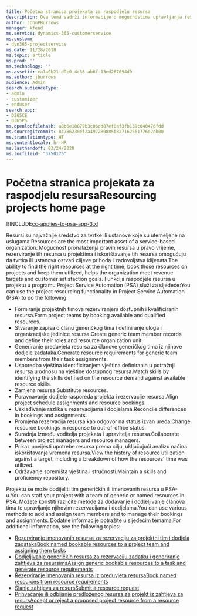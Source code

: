 ```yaml
---
title: Početna stranica projekata za raspodjelu resursa
description: Ova tema sadrži informacije o mogućnostima upravljanja resursima u aplikaciji Project Service Automation (PSA) za Dynamics 365.
author: JohnPBurrows
manager: kfend
ms.service: dynamics-365-customerservice
ms.custom:
- dyn365-projectservice
ms.date: 11/28/2018
ms.topic: article
ms.prod: ''
ms.technology: ''
ms.assetid: ea1a0b21-d9c0-4c36-ab6f-13ed267694d9
ms.author: jburrows
audience: Admin
search.audienceType:
- admin
- customizer
- enduser
search.app:
- D365CE
- D365PS
ms.openlocfilehash: a8b6e18879b3c06cd87ef0af3fb139c040476fdd
ms.sourcegitcommit: 8c786230ef2a497280885b827162561776e2eb00
ms.translationtype: HT
ms.contentlocale: hr-HR
ms.lasthandoff: 03/24/2020
ms.locfileid: "3750175"
---
```

# <a name="resourcing-projects-home-page"></a><span data-ttu-id="fb191-103">Početna stranica projekata za raspodjelu resursa</span><span class="sxs-lookup"><span data-stu-id="fb191-103">Resourcing projects home page</span></span>

[!INCLUDE[cc-applies-to-psa-app-3.x](../includes/cc-applies-to-psa-app-3x.md)]

<span data-ttu-id="fb191-104">Resursi su najvažnije sredstvo za tvrtke ili ustanove koje su utemeljene na uslugama.</span><span class="sxs-lookup"><span data-stu-id="fb191-104">Resources are the most important asset of a service-based organization.</span></span> <span data-ttu-id="fb191-105">Mogućnost pronalaženja pravih resursa u pravo vrijeme, rezerviranje tih resursa u projektima i iskorištavanje tih resursa omogućuju da tvrtka ili ustanova ostvari ciljeve prihoda i zadovoljstva klijenata.</span><span class="sxs-lookup"><span data-stu-id="fb191-105">The ability to find the right resources at the right time, book those resources on projects and keep them utilized, helps the organization meet revenue targets and customer satisfaction goals.</span></span> <span data-ttu-id="fb191-106">Funkcija raspodjele resursa u projektu u programu Project Service Automation (PSA) služi za sljedeće:</span><span class="sxs-lookup"><span data-stu-id="fb191-106">You can use the project resourcing functionality in Project Service Automation (PSA) to do the following:</span></span>

- <span data-ttu-id="fb191-107">Formiranje projektnih timova rezerviranjem dostupnih i kvalificiranih resursa.</span><span class="sxs-lookup"><span data-stu-id="fb191-107">Form project teams by booking available and qualified resources.</span></span>
- <span data-ttu-id="fb191-108">Stvaranje zapisa o članu generičkog tima i definiranje uloga i organizacijske jedinice resursa.</span><span class="sxs-lookup"><span data-stu-id="fb191-108">Create generic team member records and define their roles and resource organization unit.</span></span>
- <span data-ttu-id="fb191-109">Generiranje preduvjeta resursa za članove generičkog tima iz njihove dodjele zadataka.</span><span class="sxs-lookup"><span data-stu-id="fb191-109">Generate resource requirements for generic team members from their task assignments.</span></span>
- <span data-ttu-id="fb191-110">Usporedba vještina identificiranjem vještina definiranih u potražnji resursa u odnosu na vještine dostupnog resursa.</span><span class="sxs-lookup"><span data-stu-id="fb191-110">Match skills by identifying the skills defined on the resource demand against available resource skills.</span></span>
- <span data-ttu-id="fb191-111">Zamjena resursa.</span><span class="sxs-lookup"><span data-stu-id="fb191-111">Substitute resources.</span></span>
- <span data-ttu-id="fb191-112">Poravnavanje dodjele rasporeda projekta i rezervacije resursa.</span><span class="sxs-lookup"><span data-stu-id="fb191-112">Align project schedule assignments and resource bookings.</span></span>
- <span data-ttu-id="fb191-113">Usklađivanje razlika u rezervacijama i dodjelama.</span><span class="sxs-lookup"><span data-stu-id="fb191-113">Reconcile differences in bookings and assignments.</span></span>
- <span data-ttu-id="fb191-114">Promjena rezervacija resursa kao odgovor na status izvan ureda.</span><span class="sxs-lookup"><span data-stu-id="fb191-114">Change resource bookings in response to out-of-office status.</span></span>
- <span data-ttu-id="fb191-115">Suradnja između voditelja projekata i upravitelja resursa.</span><span class="sxs-lookup"><span data-stu-id="fb191-115">Collaborate between project managers and resource managers.</span></span>
- <span data-ttu-id="fb191-116">Prikaz povijesti upotrebe resursa prema cilju, uključujući analizu načina iskorištavanja vremena resursa.</span><span class="sxs-lookup"><span data-stu-id="fb191-116">View the history of resource utilization against a target, including a breakdown of how the resources' time was utilized.</span></span>
- <span data-ttu-id="fb191-117">Održavanje spremišta vještina i stručnosti.</span><span class="sxs-lookup"><span data-stu-id="fb191-117">Maintain a skills and proficiency repository.</span></span>


<span data-ttu-id="fb191-118">Projektu se može dodijeliti tim generičkih ili imenovanih resursa u PSA-u.</span><span class="sxs-lookup"><span data-stu-id="fb191-118">You can staff your project with a team of generic or named resources in PSA.</span></span> <span data-ttu-id="fb191-119">Možete koristiti različite metode za dodavanje i dodjeljivanje članova tima te upravljanje njihovim rezervacijama i dodjelama.</span><span class="sxs-lookup"><span data-stu-id="fb191-119">You can use various methods to add and assign team members and to manage their bookings and assignments.</span></span> <span data-ttu-id="fb191-120">Dodatne informacije potražite u sljedećim temama:</span><span class="sxs-lookup"><span data-stu-id="fb191-120">For additional information, see the following topics:</span></span>

- [<span data-ttu-id="fb191-121">Rezerviranje imenovanih resursa za rezervaciju za projektni tim i dodjela zadataka</span><span class="sxs-lookup"><span data-stu-id="fb191-121">Book named bookable resources to a project team and assigning them tasks</span></span>](assign-named-bookable-resource.md)
- [<span data-ttu-id="fb191-122">Dodjeljivanje generičkih resursa za rezervaciju zadatku i generiranje zahtjeva za resursima</span><span class="sxs-lookup"><span data-stu-id="fb191-122">Assign generic bookable resources to a task and generate resource requirements</span></span>](assign-generic-bookable-resource.md)
- [<span data-ttu-id="fb191-123">Rezerviranje imenovanih resursa iz preduvjeta resursa</span><span class="sxs-lookup"><span data-stu-id="fb191-123">Book named resources from resource requirements</span></span>](book-named-resource.md)
- [<span data-ttu-id="fb191-124">Slanje zahtjeva za resurs</span><span class="sxs-lookup"><span data-stu-id="fb191-124">Submit a resource request</span></span>](submit-resource-request.md)
- [<span data-ttu-id="fb191-125">Prihvaćanje ili odbijanje predloženog resursa za projekt iz zahtjeva za resurs</span><span class="sxs-lookup"><span data-stu-id="fb191-125">Accept or reject a proposed project resource from a resource request</span></span>](accept-reject-proposed-resource.md)
